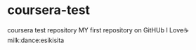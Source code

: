 # coursera-test
coursera test repository
MY first repository on GitHUb
I Love:coffee:milk:dance:esikisita
